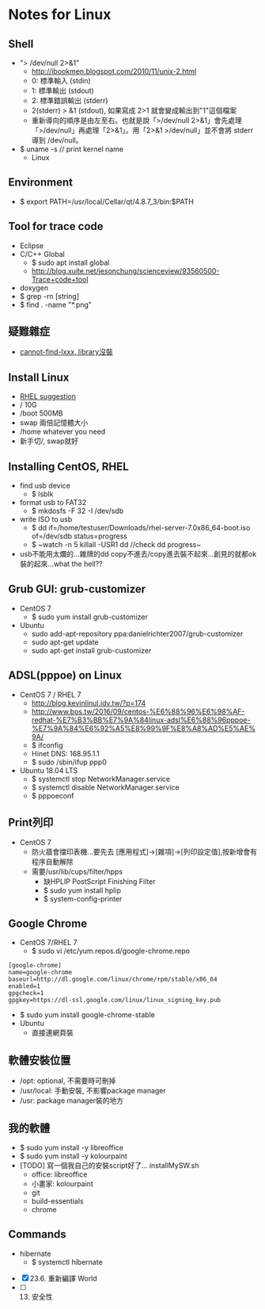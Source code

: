 # Notes for Linux

## Shell
* "> /dev/null 2>&1"
  * http://ibookmen.blogspot.com/2010/11/unix-2.html
  * 0: 標準輸入 (stdin)
  * 1: 標準輸出 (stdout)
  * 2: 標準錯誤輸出 (stderr)
  * 2(stderr) > &1 (stdout), 如果寫成 2>1 就會變成輸出到"1"這個檔案
  * 重新導向的順序是由左至右。也就是說「>/dev/null 2>&1」會先處理「>/dev/null」再處理「2>&1」。用「2>&1 >/dev/null」並不會將 stderr 導到 /dev/null。
* $ uname -s  // print kernel name
  * Linux

## Environment
* $ export PATH=/usr/local/Cellar/qt/4.8.7_3/bin:$PATH 

## Tool for trace code
* Eclipse
* C/C++ Global
  * $ sudo apt install global
  * http://blog.xuite.net/jesonchung/scienceview/93560500-Trace+code+tool
* doxygen
* $ grep -rn [string]
* $ find . -name "*.png"

## 疑難雜症
* [cannot-find-lxxx, library沒裝](http://i-pogo.blogspot.com/2010/01/usrbinld-cannot-find-lxxx.html)

## Install Linux
* [RHEL suggestion](https://access.redhat.com/documentation/zh-tw/red_hat_enterprise_linux/7/html/installation_guide/sect-disk-partitioning-setup-x86#sect-recommended-partitioning-scheme-x86)
* / 10G
* /boot 500MB
* swap 兩倍記憶體大小
* /home whatever you need
* 新手切/, swap就好

## Installing CentOS, RHEL
* find usb device
  * $ lsblk
* format usb to FAT32
  * $ mkdosfs -F 32 -I /dev/sdb
* write ISO to usb
  * $ dd if=/home/testuser/Downloads/rhel-server-7.0x86_64-boot.iso of=/dev/sdb status=progress
  * $ ~watch -n 5 killall -USR1 dd //check dd progress~
* usb不能用太爛的...雜牌的dd copy不進去/copy進去裝不起來...創見的就都ok裝的起來...what the hell??

## Grub GUI: grub-customizer
* CentOS 7
  * $ sudo yum install grub-customizer
* Ubuntu
  * sudo add-apt-repository ppa:danielrichter2007/grub-customizer
  * sudo apt-get update
  * sudo apt-get install grub-customizer
  
## ADSL(pppoe) on Linux
* CentOS 7 / RHEL 7
  * http://blog.kevinlinul.idv.tw/?p=174
  * http://www.bos.tw/2016/09/centos-%E6%88%96%E6%98%AF-redhat-%E7%B3%BB%E7%9A%84linux-adsl%E6%88%96pppoe-%E7%9A%84%E6%92%A5%E8%99%9F%E8%A8%AD%E5%AE%9A/
  * $ ifconfig
  * Hinet DNS: 168.95.1.1
  * $ sudo /sbin/ifup ppp0
* Ubuntu 18.04 LTS
  * $ systemctl stop NetworkManager.service
  * $ systemctl disable NetworkManager.service
  * $ pppoeconf

## Print列印
* CentOS 7
  * 防火牆會擋印表機...要先去 [應用程式]->[雜項]->[列印設定值],按新增會有程序自動解除
  * 需要/usr/lib/cups/filter/hpps
    * 缺HPLIP PostScript Finishing Filter
    * $ sudo yum install hplip
    * $ system-config-printer

## Google Chrome
* CentOS 7/RHEL 7
  * $ sudo vi /etc/yum.repos.d/google-chrome.repo
```
[google-chrome]
name=google-chrome
baseurl=http://dl.google.com/linux/chrome/rpm/stable/x86_64
enabled=1
gpgcheck=1
gpgkey=https://dl-ssl.google.com/linux/linux_signing_key.pub
```
  * $ sudo yum install google-chrome-stable
* Ubuntu
  * 直接連網頁裝
  
## 軟體安裝位置
* /opt: optional, 不需要時可刪掉
* /usr/local: 手動安裝, 不影響package manager
* /usr: package manager裝的地方

## 我的軟體 
* $ sudo yum install -y libreoffice
* $ sudo yum install -y kolourpaint 
* [TODO] 寫一個我自己的安裝script好了... installMySW.sh
  * office: libreoffice
  * 小畫家: kolourpaint
  * git
  * build-essentials
  * chrome

## Commands
* hibernate
  * $ systemctl hibernate


- [X] 23.6. 重新編譯 World
- [ ] 13. 安全性
